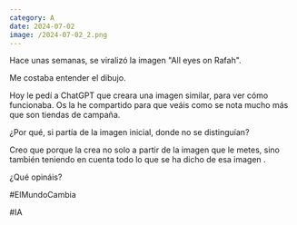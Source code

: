 ```yaml
--- 
category: A 
date: 2024-07-02 
image: /2024-07-02_2.png 
--- 
```


Hace unas semanas, se viralizó la imagen "All eyes on Rafah". 

Me costaba entender el dibujo. 

Hoy le pedí a ChatGPT que creara una imagen similar, para ver cómo funcionaba. Os la he compartido para que veáis como se nota mucho más que son tiendas de campaña. 

¿Por qué, si partía de la imagen inicial, donde no se distinguían?

Creo que porque la crea no solo a partir de la imagen que le metes, sino también teniendo en cuenta todo lo que se ha dicho de esa imagen . 

¿Qué opináis?

#ElMundoCambia

#IA